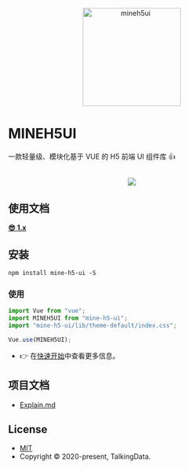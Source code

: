 <p align="center">
    <a href="https://mineh5ui.biaov.cn/">
        <img src="https://mineh5ui.biaov.cn/logo.svg" width="200px" title="mineh5ui" alt="mineh5ui">
    </a>
</p>

# MINEH5UI

一款轻量级、模块化基于 VUE 的 H5 前端 UI 组件库 👍

<h2 style="text-align:center;"><a href="https://mineh5ui.biaov.cn/"><img src="https://img.shields.io/badge/npm-1.4.1-blue" /></a></h2>

## 使用文档

**[😎 1.x](https://mineh5ui.biaov.cn/)**

## 安装

```Basic
npm install mine-h5-ui -S
```

### 使用

```JavaScript
import Vue from "vue";
import MINEH5UI from "mine-h5-ui";
import "mine-h5-ui/lib/theme-default/index.css";

Vue.use(MINEH5UI);
```

* 👉 在[快速开始](https://mineh5ui.biaov.cn/doc/start)中查看更多信息。

## 项目文档

* [Explain.md](https://github.com/biaov/MINE-H5-UI/blob/master/Explain.md)

## License

* [MIT](http://opensource.org/licenses/MIT)
* Copyright © 2020-present, TalkingData.

[^_^]: 我们改变不了生活，但是我们可以改变对待生活的态度。
[^_^]: 作者就是一个逗比。
